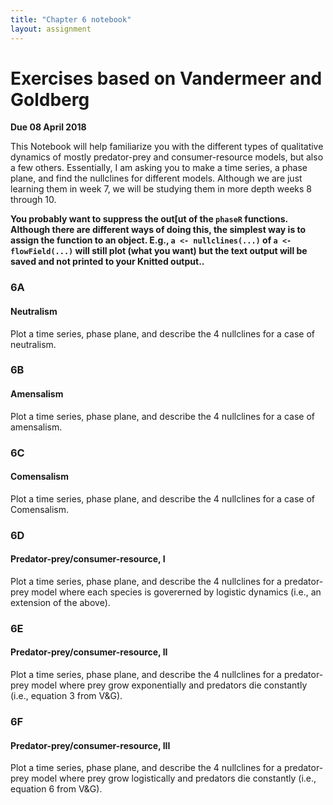 ```yaml
---
title: "Chapter 6 notebook"
layout: assignment
---
```


# Exercises based on Vandermeer and Goldberg
**Due 08 April 2018**

This Notebook will help familiarize you with the different types of qualitative dynamics of mostly predator-prey and consumer-resource models, but also a few others. Essentially, I am asking you to make a time series, a phase plane, and find the nullclines for different models. Although we are just learning them in week 7, we will be studying them in more depth weeks 8 through 10.

**You probably want to suppress the out[ut of the `phaseR` functions. Although there are different ways of doing this, the simplest way is to assign the function to an object. E.g., `a <- nullclines(...)` of `a <- flowField(...)` will still plot (what you want) but the text output will be saved and not printed to your Knitted output..**

### 6A
#### Neutralism
Plot a time series, phase plane, and describe the 4 nullclines for a case of neutralism.

### 6B
#### Amensalism
Plot a time series, phase plane, and describe the 4 nullclines for a case of amensalism.

### 6C
#### Comensalism
Plot a time series, phase plane, and describe the 4 nullclines for a case of Comensalism.

### 6D
#### Predator-prey/consumer-resource, I
Plot a time series, phase plane, and describe the 4 nullclines for a predator-prey model where each species is govererned by logistic dynamics (i.e., an extension of the above).

### 6E
#### Predator-prey/consumer-resource, II
Plot a time series, phase plane, and describe the 4 nullclines for a predator-prey model where prey grow exponentially and predators die constantly (i.e., equation 3 from V&G).

### 6F
#### Predator-prey/consumer-resource, III
Plot a time series, phase plane, and describe the 4 nullclines for a predator-prey model where prey grow logistically and predators die constantly (i.e., equation 6 from V&G).
